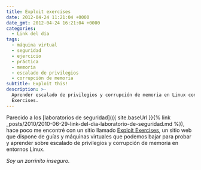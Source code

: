 ```yaml
---
title: Exploit exercises
date: 2012-04-24 11:21:04 +0000
date_gmt: 2012-04-24 16:21:04 +0000
categories:
  - Link del día
tags:
  - máquina virtual
  - seguridad
  - ejercicio
  - práctica
  - memoria
  - escalado de privilegios
  - corrupción de memoria
subtitle: Exploit this!
description: >-
  Aprender escalado de privilegios y corrupción de memoria en Linux con Exploit
  Exercises.
---
```



Parecido a los [laboratorios de seguridad]({{ site.baseUrl }}{% link _posts/2010/2010-06-29-link-del-dia-laboratorio-de-seguridad.md %}), hace poco me encontré con un sitio llamado [Exploit Exercises](http://exploit-exercises.com/), un sitio web que dispone de guías y máquinas virtuales que podemos bajar para probar y aprender sobre escalado de privilegios y corrupción de memoria en entornos Linux.

_Soy un zorrinito inseguro._
